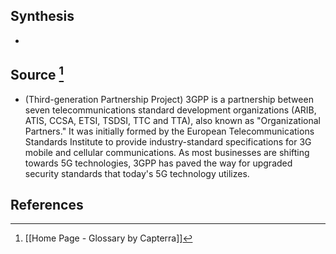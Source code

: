 ## Synthesis
- 
## Source [^1]
- (Third-generation Partnership Project) 3GPP is a partnership between seven telecommunications standard development organizations (ARIB, ATIS, CCSA, ETSI, TSDSI, TTC and TTA), also known as "Organizational Partners." It was initially formed by the European Telecommunications Standards Institute to provide industry-standard specifications for 3G mobile and cellular communications. As most businesses are shifting towards 5G technologies, 3GPP has paved the way for upgraded security standards that today's 5G technology utilizes.
## References

[^1]: [[Home Page - Glossary by Capterra]]